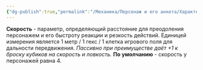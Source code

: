 ```yaml
---
{"dg-publish":true,"permalink":"/Механика/Персонаж и его анкета/Характеристики/Подробнее/Скорость/","noteIcon":"","created":"2025-07-29T10:22:58.185+03:00","updated":"2025-07-29T00:21:58.788+03:00"}
---
```


**Скорость**  - параметр, определяющий расстояние для преодоления персонажем и его быстроту реакции и резкость действий. Единицей измерения является 1 метр / 1 гекс / 1 клетка игрового поля для дальности передвижения.
*Пассивно при преимуществе даёт +1 к броску кубиков на скорость и ловкость.*
**По умолчанию** - скорость у персонажей равна 4.